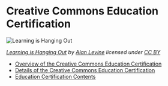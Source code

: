 # Creative Commons Education Certification

![Learning is Hanging Out](https://github.com/creativecommons/cc-cert-edu/blob/master/images/learning.jpg "Learning is Hanging Out")

*[Learning is Hanging Out](https://www.flickr.com/photos/cogdog/15905754123) by [Alan Levine](https://www.flickr.com/photos/cogdog/) licensed under [CC BY](https://creativecommons.org/licenses/by/2.0/)*


* [Overview of the Creative Commons Education Certification](overview/index.md) 
* [Details of the Creative Commons Education Certification](details/index.md) 
* [Education Certification Contents](contents/index.md)  

